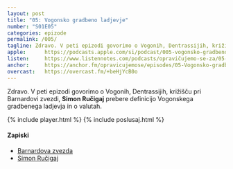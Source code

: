 ```yaml
---
layout: post
title: "05: Vogonsko gradbeno ladjevje"
number: "S01E05"
categories: epizode
permalink: /005/
tagline: Zdravo. V peti epizodi govorimo o Vogonih, Dentrassijih, križišču pri Barnardovi zvezdi, Simon Ručigaj prebere definicijo Vogonskega gradbenega ladjevja.
apple:		https://podcasts.apple.com/si/podcast/005-vogonsko-gradbeno-ladjevje/id1514750013?i=1000480091016
listen:		https://www.listennotes.com/podcasts/opravičujemo-se-za/05-vogonsko-gradbeno-j0aU7ectAgY/embed/
anchor:		https://anchor.fm/opravicujemose/episodes/05-Vogonsko-gradbeno-ladjevje-----tokrat-jo-mahnemo-do-kriia-pri-Barnardovi-zvezdi--Citat-prebere-Simon-Ruigaj-eg2444
overcast:	https://overcast.fm/+beHjYcB0o
---
```


Zdravo. V peti epizodi govorimo o Vogonih, Dentrassijih, križišču pri Barnardovi zvezdi, **Simon Ručigaj** prebere definicijo Vogonskega gradbenega ladjevja in o valutah.  

{% include player.html %}
{% include poslusaj.html %}

#### Zapiski

- [Barnardova zvezda](https://sl.wikipedia.org/wiki/Barnardova_zvezda)
- [Simon Ručigaj](https://twitter.com/symru/)